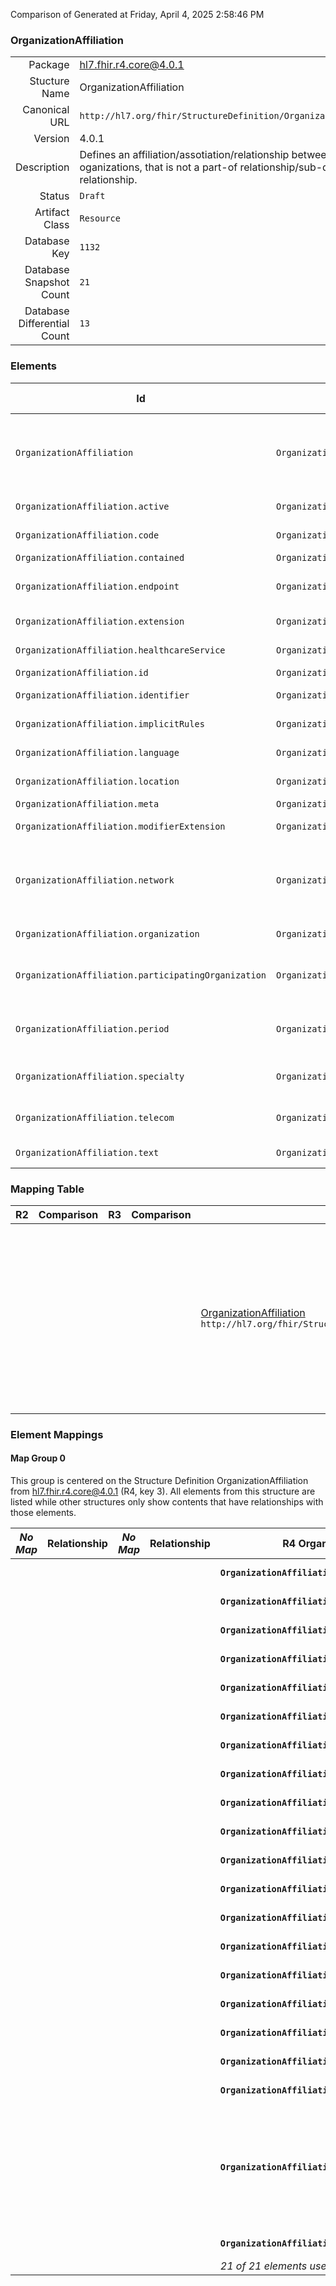 Comparison of 
Generated at Friday, April 4, 2025 2:58:46 PM

### OrganizationAffiliation

|      |     |
| ---: | --- |
| Package | hl7.fhir.r4.core@4.0.1 |
| Stucture Name | OrganizationAffiliation |
| Canonical URL | `http://hl7.org/fhir/StructureDefinition/OrganizationAffiliation` |
| Version | 4.0.1 |
| Description | Defines an affiliation/assotiation/relationship between 2 distinct oganizations, that is not a part-of relationship/sub-division relationship. |
| Status | `Draft` |
| Artifact Class | `Resource` |
| Database Key | `1132` |
| Database Snapshot Count | `21` |
| Database Differential Count | `13` |

### Elements

| Id | Path | Name | Base Path | Short | Cardinality | Collated Type | Binding Strength | Binding Value Set |
| -- | ---- | ---- | --------- | ----- | ----------- | ------------- | ---------------- | ----------------- |
| `OrganizationAffiliation` | `OrganizationAffiliation` | `OrganizationAffiliation` | OrganizationAffiliation | Defines an affiliation/assotiation/relationship between 2 distinct oganizations, that is not a part-of relationship/sub-division relationship | 0..* | OrganizationAffiliation |  |  |
| `OrganizationAffiliation.active` | `OrganizationAffiliation.active` | `active` | OrganizationAffiliation.active | Whether this organization affiliation record is in active use | 0..1 | boolean |  |  |
| `OrganizationAffiliation.code` | `OrganizationAffiliation.code` | `code` | OrganizationAffiliation.code | Definition of the role the participatingOrganization plays | 0..* | CodeableConcept | `Example` | `http://hl7.org/fhir/ValueSet/organization-role` |
| `OrganizationAffiliation.contained` | `OrganizationAffiliation.contained` | `contained` | DomainResource.contained | Contained, inline Resources | 0..* | Resource |  |  |
| `OrganizationAffiliation.endpoint` | `OrganizationAffiliation.endpoint` | `endpoint` | OrganizationAffiliation.endpoint | Technical endpoints providing access to services operated for this role | 0..* | Reference(http://hl7.org/fhir/StructureDefinition/Endpoint) |  |  |
| `OrganizationAffiliation.extension` | `OrganizationAffiliation.extension` | `extension` | DomainResource.extension | Additional content defined by implementations | 0..* | Extension |  |  |
| `OrganizationAffiliation.healthcareService` | `OrganizationAffiliation.healthcareService` | `healthcareService` | OrganizationAffiliation.healthcareService | Healthcare services provided through the role | 0..* | Reference(http://hl7.org/fhir/StructureDefinition/HealthcareService) |  |  |
| `OrganizationAffiliation.id` | `OrganizationAffiliation.id` | `id` | Resource.id | Logical id of this artifact | 0..1 | id |  |  |
| `OrganizationAffiliation.identifier` | `OrganizationAffiliation.identifier` | `identifier` | OrganizationAffiliation.identifier | Business identifiers that are specific to this role | 0..* | Identifier |  |  |
| `OrganizationAffiliation.implicitRules` | `OrganizationAffiliation.implicitRules` | `implicitRules` | Resource.implicitRules | A set of rules under which this content was created | 0..1 | uri |  |  |
| `OrganizationAffiliation.language` | `OrganizationAffiliation.language` | `language` | Resource.language | Language of the resource content | 0..1 | code | `Required` | `http://hl7.org/fhir/ValueSet/all-languages` |
| `OrganizationAffiliation.location` | `OrganizationAffiliation.location` | `location` | OrganizationAffiliation.location | The location(s) at which the role occurs | 0..* | Reference(http://hl7.org/fhir/StructureDefinition/Location) |  |  |
| `OrganizationAffiliation.meta` | `OrganizationAffiliation.meta` | `meta` | Resource.meta | Metadata about the resource | 0..1 | Meta |  |  |
| `OrganizationAffiliation.modifierExtension` | `OrganizationAffiliation.modifierExtension` | `modifierExtension` | DomainResource.modifierExtension | Extensions that cannot be ignored | 0..* | Extension |  |  |
| `OrganizationAffiliation.network` | `OrganizationAffiliation.network` | `network` | OrganizationAffiliation.network | Health insurance provider network in which the participatingOrganization provides the role's services (if defined) at the indicated locations (if defined) | 0..* | Reference(http://hl7.org/fhir/StructureDefinition/Organization) |  |  |
| `OrganizationAffiliation.organization` | `OrganizationAffiliation.organization` | `organization` | OrganizationAffiliation.organization | Organization where the role is available | 0..1 | Reference(http://hl7.org/fhir/StructureDefinition/Organization) |  |  |
| `OrganizationAffiliation.participatingOrganization` | `OrganizationAffiliation.participatingOrganization` | `participatingOrganization` | OrganizationAffiliation.participatingOrganization | Organization that provides/performs the role (e.g. providing services or is a member of) | 0..1 | Reference(http://hl7.org/fhir/StructureDefinition/Organization) |  |  |
| `OrganizationAffiliation.period` | `OrganizationAffiliation.period` | `period` | OrganizationAffiliation.period | The period during which the participatingOrganization is affiliated with the primary organization | 0..1 | Period |  |  |
| `OrganizationAffiliation.specialty` | `OrganizationAffiliation.specialty` | `specialty` | OrganizationAffiliation.specialty | Specific specialty of the participatingOrganization in the context of the role | 0..* | CodeableConcept | `Preferred` | `http://hl7.org/fhir/ValueSet/c80-practice-codes` |
| `OrganizationAffiliation.telecom` | `OrganizationAffiliation.telecom` | `telecom` | OrganizationAffiliation.telecom | Contact details at the participatingOrganization relevant to this Affiliation | 0..* | ContactPoint |  |  |
| `OrganizationAffiliation.text` | `OrganizationAffiliation.text` | `text` | DomainResource.text | Text summary of the resource, for human interpretation | 0..1 | Narrative |  |  |
### Mapping Table

| R2 | Comparison | R3 | Comparison | R4 | Comparison | R4B | Comparison | R5
| --- | --- | --- | --- | --- | --- | --- | --- | ---
| | | | | [OrganizationAffiliation](/docs/R4/Resources/OrganizationAffiliation.md)<br/> `http://hl7.org/fhir/StructureDefinition/OrganizationAffiliation\|4.0.1` | →→→→→→→<br/>`Equivalent`<br/>- DBKey: `1567`<br/>- Reviewed: `n/a`<br/>- By: `n/a`<br/>→→→→→→→<hr/>←←←←←←←<br/>`Equivalent`<br/>- DBKey: `1568`<br/>- Reviewed: `n/a`<br/>- By: `n/a`<br/>←←←←←←←| [OrganizationAffiliation](/docs/R4B/Resources/OrganizationAffiliation.md)<br/> `http://hl7.org/fhir/StructureDefinition/OrganizationAffiliation\|4.3.0` | →→→→→→→<br/>`SourceIsBroaderThanTarget`<br/>- DBKey: `1019`<br/>- Reviewed: `n/a`<br/>- By: `n/a`<br/>→→→→→→→<hr/>←←←←←←←<br/>`Equivalent`<br/>- DBKey: `1248`<br/>- Reviewed: `n/a`<br/>- By: `n/a`<br/>←←←←←←←| [OrganizationAffiliation](/docs/R5/Resources/OrganizationAffiliation.md)<br/> `http://hl7.org/fhir/StructureDefinition/OrganizationAffiliation\|5.0.0` 

### Element Mappings


#### Map Group 0

This group is centered on the Structure Definition OrganizationAffiliation from hl7.fhir.r4.core@4.0.1 (R4, key 3).
All elements from this structure are listed while other structures only show contents that have relationships with those elements.

| *No Map* | Relationship | *No Map* | Relationship | R4 OrganizationAffiliation| Relationship | [R4B OrganizationAffiliation](/docs/R4B/Resources/OrganizationAffiliation.md)| Relationship | [R5 OrganizationAffiliation](/docs/R5/Resources/OrganizationAffiliation.md)
| --- | --- | --- | --- | --- | --- | --- | --- | ---
| | | | | **`OrganizationAffiliation`**| _Equivalent_<br/>(31198/31199)| `OrganizationAffiliation`| _Equivalent_<br/>(45805/45806)| `OrganizationAffiliation`
| | | | | **`OrganizationAffiliation.id`**| _Equivalent_<br/>(31200/31201)| `OrganizationAffiliation.id`| _Equivalent_<br/>(45807/45808)| `OrganizationAffiliation.id`
| | | | | **`OrganizationAffiliation.meta`**| _Equivalent_<br/>(31202/31203)| `OrganizationAffiliation.meta`| _Equivalent_<br/>(45809/45810)| `OrganizationAffiliation.meta`
| | | | | **`OrganizationAffiliation.implicitRules`**| _Equivalent_<br/>(31204/31205)| `OrganizationAffiliation.implicitRules`| _Equivalent_<br/>(45811/45812)| `OrganizationAffiliation.implicitRules`
| | | | | **`OrganizationAffiliation.language`**| _Equivalent_<br/>(31206/31207)| `OrganizationAffiliation.language`| _Equivalent_<br/>(45813/45814)| `OrganizationAffiliation.language`
| | | | | **`OrganizationAffiliation.text`**| _Equivalent_<br/>(31208/31209)| `OrganizationAffiliation.text`| _Equivalent_<br/>(45815/45816)| `OrganizationAffiliation.text`
| | | | | **`OrganizationAffiliation.contained`**| _Equivalent_<br/>(31210/31211)| `OrganizationAffiliation.contained`| _Equivalent_<br/>(45817/45818)| `OrganizationAffiliation.contained`
| | | | | **`OrganizationAffiliation.extension`**| _Equivalent_<br/>(31212/31213)| `OrganizationAffiliation.extension`| _Equivalent_<br/>(45819/45820)| `OrganizationAffiliation.extension`
| | | | | **`OrganizationAffiliation.modifierExtension`**| _Equivalent_<br/>(31214/31215)| `OrganizationAffiliation.modifierExtension`| _Equivalent_<br/>(45821/45822)| `OrganizationAffiliation.modifierExtension`
| | | | | **`OrganizationAffiliation.identifier`**| _Equivalent_<br/>(31216/31217)| `OrganizationAffiliation.identifier`| _Equivalent_<br/>(45823/45824)| `OrganizationAffiliation.identifier`
| | | | | **`OrganizationAffiliation.active`**| _Equivalent_<br/>(31218/31219)| `OrganizationAffiliation.active`| _Equivalent_<br/>(45825/45826)| `OrganizationAffiliation.active`
| | | | | **`OrganizationAffiliation.period`**| _Equivalent_<br/>(31220/31221)| `OrganizationAffiliation.period`| _Equivalent_<br/>(45827/45828)| `OrganizationAffiliation.period`
| | | | | **`OrganizationAffiliation.organization`**| _Equivalent_<br/>(31222/31223)| `OrganizationAffiliation.organization`| _Equivalent_<br/>(45829/45830)| `OrganizationAffiliation.organization`
| | | | | **`OrganizationAffiliation.participatingOrganization`**| _Equivalent_<br/>(31224/31225)| `OrganizationAffiliation.participatingOrganization`| _Equivalent_<br/>(45831/45832)| `OrganizationAffiliation.participatingOrganization`
| | | | | **`OrganizationAffiliation.network`**| _Equivalent_<br/>(31226/31227)| `OrganizationAffiliation.network`| _Equivalent_<br/>(45833/45834)| `OrganizationAffiliation.network`
| | | | | **`OrganizationAffiliation.code`**| _Equivalent_<br/>(31228/31229)| `OrganizationAffiliation.code`| _Equivalent_<br/>(45835/45836)| `OrganizationAffiliation.code`
| | | | | **`OrganizationAffiliation.specialty`**| _Equivalent_<br/>(31230/31231)| `OrganizationAffiliation.specialty`| _Equivalent_<br/>(45837/45838)| `OrganizationAffiliation.specialty`
| | | | | **`OrganizationAffiliation.location`**| _Equivalent_<br/>(31232/31233)| `OrganizationAffiliation.location`| _Equivalent_<br/>(45839/45840)| `OrganizationAffiliation.location`
| | | | | **`OrganizationAffiliation.healthcareService`**| _Equivalent_<br/>(31234/31235)| `OrganizationAffiliation.healthcareService`| _Equivalent_<br/>(45841/45842)| `OrganizationAffiliation.healthcareService`
| | | | | **`OrganizationAffiliation.telecom`**| _Equivalent_<br/>(31236/31237)| `OrganizationAffiliation.telecom`| →→→→ _SourceIsBroaderThanTarget_ →→→→ <br/>(1906)<hr/>←←←← _SourceIsBroaderThanTarget_ ←←←← <br/>(45843)| `OrganizationAffiliation.contact`
| | | | | **`OrganizationAffiliation.endpoint`**| _Equivalent_<br/>(31238/31239)| `OrganizationAffiliation.endpoint`| _Equivalent_<br/>(45844/45845)| `OrganizationAffiliation.endpoint`
| | | | | *21 of 21 elements used* | | *21 of 21 elements used* | | *21 of 21 elements used* 

